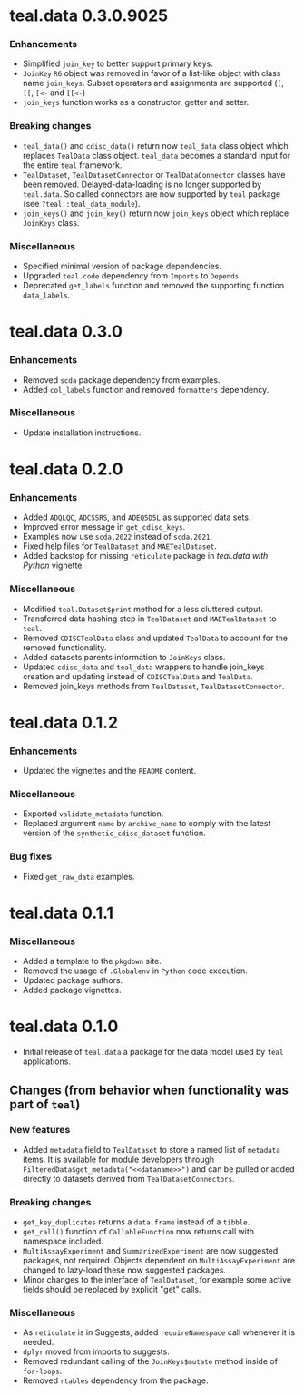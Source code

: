 # teal.data 0.3.0.9025

### Enhancements

* Simplified `join_key` to better support primary keys.
* `JoinKey` `R6` object was removed in favor of a list-like object with class name `join_keys`. Subset operators and assignments are supported (`[`, `[[`, `[<-` and `[[<-`)
* `join_keys` function works as a constructor, getter and setter.

### Breaking changes

* `teal_data()` and `cdisc_data()` return now `teal_data` class object which replaces `TealData` class object. `teal_data` becomes a standard input for the entire `teal` framework.
* `TealDataset`, `TealDatasetConnector` or `TealDataConnector` classes have been removed. Delayed-data-loading is no longer supported by `teal.data`. So called connectors are now supported by `teal` package (see `?teal::teal_data_module`).
* `join_keys()` and `join_key()` return now `join_keys` object which replace `JoinKeys` class.

### Miscellaneous

* Specified minimal version of package dependencies.
* Upgraded `teal.code` dependency from `Imports` to `Depends`.
* Deprecated `get_labels` function and removed the supporting function `data_labels`.

# teal.data 0.3.0

### Enhancements
* Removed `scda` package dependency from examples.
* Added `col_labels` function and removed `formatters` dependency.

### Miscellaneous
* Update installation instructions.

# teal.data 0.2.0

### Enhancements
* Added `ADQLQC`, `ADCSSRS`, and `ADEQ5D5L` as supported data sets.
* Improved error message in `get_cdisc_keys`.
* Examples now use `scda.2022` instead of `scda.2021`.
* Fixed help files for `TealDataset` and `MAETealDataset`.
* Added backstop for missing `reticulate` package in _teal.data with Python_ vignette.

### Miscellaneous
* Modified `teal.Dataset$print` method for a less cluttered output.
* Transferred data hashing step in `TealDataset` and `MAETealDataset` to `teal`.
* Removed `CDISCTealData` class and updated `TealData` to account for the removed functionality.
* Added datasets parents information to `JoinKeys` class.
* Updated `cdisc_data` and `teal_data` wrappers to handle join_keys creation and updating instead of `CDISCTealData` and `TealData`.
* Removed join_keys methods from `TealDataset`, `TealDatasetConnector`.

# teal.data 0.1.2

### Enhancements
* Updated the vignettes and the `README` content.

### Miscellaneous
* Exported `validate_metadata` function.
* Replaced argument `name` by `archive_name` to comply with the latest version of the `synthetic_cdisc_dataset` function.

### Bug fixes
* Fixed `get_raw_data` examples.

# teal.data 0.1.1

### Miscellaneous
* Added a template to the `pkgdown` site.
* Removed the usage of `.Globalenv` in `Python` code execution.
* Updated package authors.
* Added package vignettes.

# teal.data 0.1.0

* Initial release of `teal.data` a package for the data model used by `teal` applications.

## Changes (from behavior when functionality was part of `teal`)

### New features
* Added `metadata` field to `TealDataset` to store a named list of `metadata` items. It is available for module developers through `FilteredData$get_metadata("<<dataname>>")` and can be pulled or added directly to datasets derived from `TealDatasetConnectors`.

### Breaking changes
* `get_key_duplicates` returns a `data.frame` instead of a `tibble`.
* `get_call()` function of `CallableFunction` now returns call with namespace included.
* `MultiAssayExperiment` and `SummarizedExperiment` are now suggested packages, not required. Objects dependent on `MultiAssayExperiment` are changed to lazy-load these now suggested packages.
* Minor changes to the interface of `TealDataset`, for example some active fields should be replaced by explicit "get" calls.

### Miscellaneous
* As `reticulate` is in Suggests, added `requireNamespace` call whenever it is needed.
* `dplyr` moved from imports to suggests.
* Removed redundant calling of the `JoinKeys$mutate` method inside of `for-loops`.
* Removed `rtables` dependency from the package.

